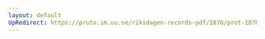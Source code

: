 ```yaml
---
layout: default
UpRedirect: https://pruto.im.uu.se/riksdagen-records-pdf/1876/prot-1876--ak--005/prot-1876--ak--005_007.pdf
---
```

